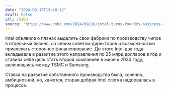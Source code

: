 ```yaml
---
date: "2024-09-17T13:48:12"
draft: False
url: /5163
source: "https://www.cnbc.com/2024/09/16/intel-turns-foundry-business-into-subsidiary-weighs-outside-funding.html"
---
```


Intel объявила о планах выделить свои фабрики по производству чипов в отдельный бизнес, со своим советом директоров и возможностью привлекать стороннее финансирование. До этого Intel два года вкладывала в развитие этого направления по 25 млрд долларов в год и ставила себе цель стать второй компанией в мире к 2030 году, вклинившись между TSMC и Samsung. 

Ставка на развитие собственного производства была, конечно, амбициозной, но, кажется, старая добрая Intel слегка надорвалась в процессе.
